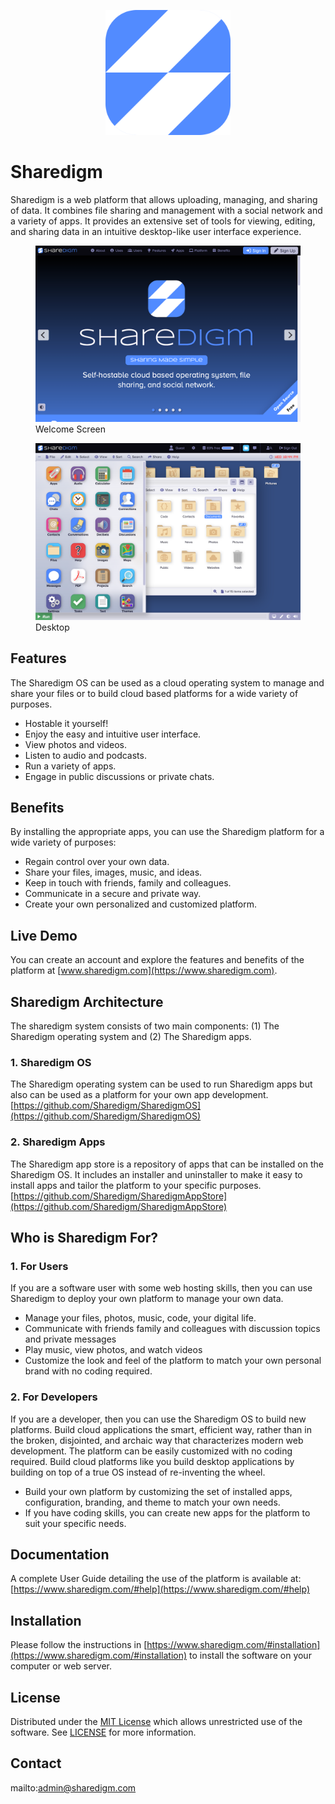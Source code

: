 <p align="center" style="text-align:center">
	<img src="images/logos/logo.svg" width="200">
</p>

# Sharedigm

Sharedigm is a web platform that allows uploading, managing, and sharing of data.  It combines file sharing and management with a social network and a variety of apps.  It provides an extensive set of tools for viewing, editing, and sharing data in an intuitive desktop-like user interface experience.

<figure>
	<img src="images/screen-shots/welcome.png">
	<figcaption>Welcome Screen</figcaption>
</figure>

<figure>
	<img src="images/screen-shots/desktop.png">
	<figcaption>Desktop</figcaption>
</figure>

## Features

The Sharedigm OS can be used as a cloud operating system to manage and share your files or to build cloud based platforms for a wide variety of purposes. 

- Hostable it yourself!
- Enjoy the easy and intuitive user interface.
- View photos and videos.
- Listen to audio and podcasts.
- Run a variety of apps.
- Engage in public discussions or private chats.

## Benefits

By installing the appropriate apps, you can use the Sharedigm platform for a wide variety of purposes:

- Regain control over your own data.
- Share your files, images, music, and ideas.
- Keep in touch with friends, family and colleagues.
- Communicate in a secure and private way.
- Create your own personalized and customized platform.

## Live Demo

You can create an account and explore the features and benefits of the platform at [www.sharedigm.com](https://www.sharedigm.com).

## Sharedigm Architecture

The sharedigm system consists of two main components: (1) The Sharedigm operating system and (2) The Sharedigm apps.

### 1. Sharedigm OS

The Sharedigm operating system can be used to run Sharedigm apps but also can be used as a platform for your own app development.
[https://github.com/Sharedigm/SharedigmOS](https://github.com/Sharedigm/SharedigmOS)

### 2. Sharedigm Apps

The Sharedigm app store is a repository of apps that can be installed on the Sharedigm OS.  It includes an installer and uninstaller to make it easy to install apps and tailor the platform to your specific purposes.
[https://github.com/Sharedigm/SharedigmAppStore](https://github.com/Sharedigm/SharedigmAppStore)

## Who is Sharedigm For?

### 1. For Users

If you are a software user with some web hosting skills, then you can use Sharedigm to deploy your own platform to manage your own data.

- Manage your files, photos, music, code, your digital life. 
- Communicate with friends family and colleagues with discussion topics and private messages
- Play music, view photos, and watch videos
- Customize the look and feel of the platform to match your own personal brand with no coding required.

### 2. For Developers
If you are a developer, then you can use the Sharedigm OS to build new platforms.  Build cloud applications the smart, efficient way, rather than in the broken, disjointed, and archaic way that characterizes modern web development.  The platform can be easily customized with no coding required. Build cloud platforms like you build desktop applications by building on top of a true OS instead of re-inventing the wheel.

- Build your own platform by customizing the set of installed apps, configuration, branding, and theme to match your own needs.
- If you have coding skills, you can create new apps for the platform to suit your specific needs. 

## Documentation

A complete User Guide detailing the use of the platform is available at:
[https://www.sharedigm.com/#help](https://www.sharedigm.com/#help)

## Installation

Please follow the instructions in [https://www.sharedigm.com/#installation](https://www.sharedigm.com/#installation) to install the software on your computer or web server.

## License

Distributed under the <a href="https://en.wikipedia.org/wiki/MIT_License">MIT License</a> which allows unrestricted use of the software. See [LICENSE](LICENSE) for more information.

## Contact

mailto:admin@sharedigm.com
